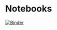# Notebooks

[![Binder](https://mybinder.org/badge_logo.svg)](https://mybinder.org/v2/gh/DrawingDistributions/Notebooks/HEAD?urlpath=%2Fdoc%2Ftree%2FThe_Poisson_Distribution.ipynb)
